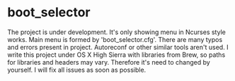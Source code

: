 # boot_selector
The project is under development.
It's only showing menu in Ncurses style works.
Main menu is formed by 'boot_selector.cfg'.
There are many typos and errors present in project.
Autoreconf or other similar tools aren't used.
I write this project under OS X High Sierra with libraries from Brew,
so paths for libraries and headers may vary. Therefore it's need
to changed by yourself.
I will fix all issues as soon as possible.
